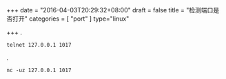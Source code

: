 +++
date = "2016-04-03T20:29:32+08:00"
draft = false
title = "检测端口是否打开"
categories = [ "port" ]
type="linux"

+++
.

    telnet 127.0.0.1 1017

.

    nc -uz 127.0.0.1 1017